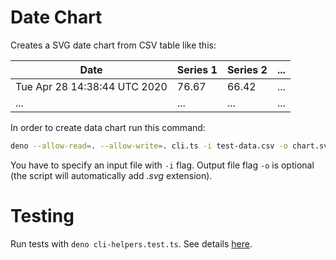 # Date Chart

Creates a SVG date chart from CSV table like this:

| Date                         | Series 1 | Series 2 | ... |
| ---------------------------- | -------- | -------- | --- |
| Tue Apr 28 14:38:44 UTC 2020 | 76.67    | 66.42    | ... |
| ...                          | ...      | ...      | ... |

In order to create data chart run this command: 
```bash 
deno --allow-read=. --allow-write=. cli.ts -i test-data.csv -o chart.svg
```

You have to specify an input file with `-i` flag.
Output file flag `-o` is optional (the script will automatically add _.svg_ extension).

# Testing

Run tests with `deno cli-helpers.test.ts`. See details [here](https://deno.land/std/testing/).